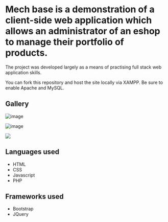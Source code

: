<h1>Mech base is a demonstration of a client-side web application which allows an administrator of an eshop to manage their portfolio of products.</h1>

<p>The project was developed largely as a means of practising full stack web application skills.</p>

<p>You can fork this repository and host the site locally via XAMPP. Be sure to enable Apache and MySQL.</p>

<h2>Gallery</h2>

![image](https://user-images.githubusercontent.com/48562972/204818338-090746b3-7675-4e08-91eb-2b779ce922ba.png)

![image](https://user-images.githubusercontent.com/48562972/204816667-b6cfec90-7811-458e-9a9b-cce95b1b16fe.png)

<img src="https://i.imgur.com/B64NyC6.gif"></img>

<h2>Languages used</h2>

<ul>
  <li>HTML</li>
  <li>CSS</li>
  <li>Javascript</li>
  <li>PHP</li>
</ul>

<h2>Frameworks used</h2>
 
 <ul>
  <li>Bootstrap</li>
  <li>JQuery</li>
  
